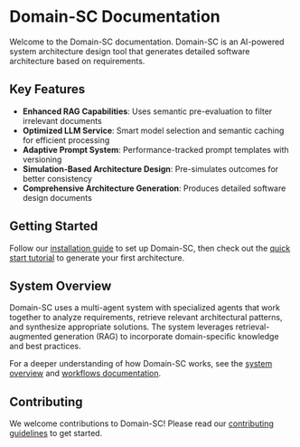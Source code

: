 # Domain-SC Documentation

Welcome to the Domain-SC documentation. Domain-SC is an AI-powered system architecture design tool that generates detailed software architecture based on requirements.

## Key Features

- **Enhanced RAG Capabilities**: Uses semantic pre-evaluation to filter irrelevant documents
- **Optimized LLM Service**: Smart model selection and semantic caching for efficient processing
- **Adaptive Prompt System**: Performance-tracked prompt templates with versioning
- **Simulation-Based Architecture Design**: Pre-simulates outcomes for better consistency
- **Comprehensive Architecture Generation**: Produces detailed software design documents 

## Getting Started

Follow our [installation guide](guides/installation.md) to set up Domain-SC, then check out the [quick start tutorial](guides/quick-start.md) to generate your first architecture.

## System Overview

Domain-SC uses a multi-agent system with specialized agents that work together to analyze requirements, retrieve relevant architectural patterns, and synthesize appropriate solutions. The system leverages retrieval-augmented generation (RAG) to incorporate domain-specific knowledge and best practices.

For a deeper understanding of how Domain-SC works, see the [system overview](architecture/overview.md) and [workflows documentation](architecture/workflows.md).

## Contributing

We welcome contributions to Domain-SC! Please read our [contributing guidelines](development/CONTRIBUTING.md) to get started.